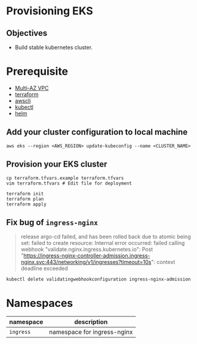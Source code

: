 # Provisioning EKS

## Objectives
- Build stable kubernetes cluster.

# Prerequisite
- [Multi-AZ VPC](../vpc)
- [terraform](https://www.terraform.io/)
- [awscli](https://aws.amazon.com/ko/cli/)
- [kubectl](https://kubernetes.io/docs/reference/kubectl/overview/)
- [helm](https://helm.sh/)

## Add your cluster configuration to local machine
```shell
aws eks --region <AWS_REGION> update-kubeconfig --name <CLUSTER_NAME>
```

## Provision your EKS cluster
```shell
cp terraform.tfvars.example terraform.tfvars
vim terraform.tfvars # Edit file for deployment

terraform init
terraform plan
terraform apply
```

## Fix bug of `ingress-nginx`
> release argo-cd failed, and has been rolled back due to atomic being set: failed to create resource: Internal error occurred: failed calling webhook "validate.nginx.ingress.kubernetes.io": Post "https://ingress-nginx-controller-admission.ingress-nginx.svc:443/networking/v1/ingresses?timeout=10s": context deadline exceeded

```shell
kubectl delete validatingwebhookconfiguration ingress-nginx-admission
```

# Namespaces
| namespace | description |
| --------- | ----------- |
| `ingress` | namespace for ingress-nginx |
